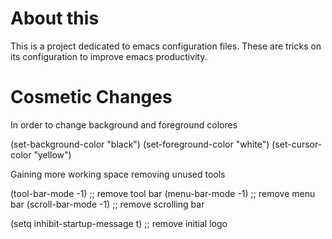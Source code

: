# About this

This is a project dedicated to emacs configuration files. These are tricks on its configuration to improve emacs productivity.


# Cosmetic Changes

In order to change background and foreground colores

(set-background-color "black")
(set-foreground-color "white")
(set-cursor-color "yellow")

Gaining more working space removing unused tools

(tool-bar-mode -1) ;; remove tool bar 
(menu-bar-mode -1) ;; remove menu bar
(scroll-bar-mode -1) ;; remove scrolling bar

(setq inhibit-startup-message t) ;; remove initial logo
